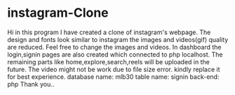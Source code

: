 # instagram-Clone
Hi in this program I have created a clone of instagram's webpage.
The design and fonts look similar to instagram the images and videos(gif) quality are reduced.
Feel free to change the images and videos.
In dashboard the login,signin pages are also created which connected to php localhost.
The remaining parts like home,explore,search,reels will be uploaded in the future.
The video might not be work due to file size error. kindly replace it for best experience.
database name: mlb30
table name: signin
back-end: php
Thank you..
